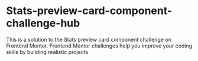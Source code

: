 # Stats-preview-card-component-challenge-hub
This is a solution to the Stats preview card component challenge on Frontend Mentor. Frontend Mentor challenges help you improve your coding skills by building realistic projects
